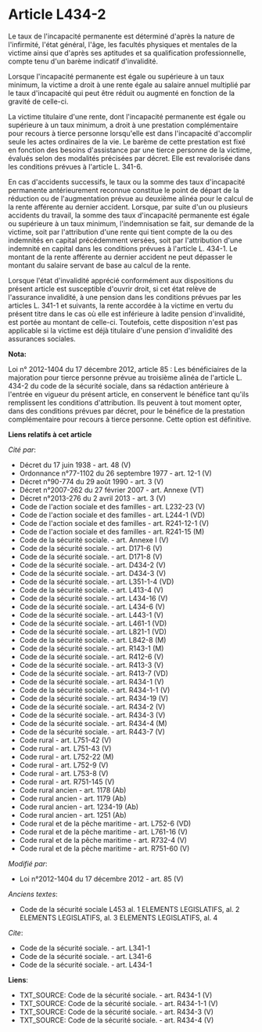 # Article L434-2

Le taux de l'incapacité permanente est déterminé d'après la nature de l'infirmité, l'état général, l'âge, les facultés
physiques et mentales de la victime ainsi que d'après ses aptitudes et sa qualification professionnelle, compte tenu d'un
barème indicatif d'invalidité. 

Lorsque l'incapacité permanente est égale ou supérieure à un taux minimum, la victime a droit à une rente égale au salaire
annuel multiplié par le taux d'incapacité qui peut être réduit ou augmenté en fonction de la gravité de celle-ci. 

La victime titulaire d'une rente, dont l'incapacité permanente est égale ou supérieure à un taux minimum, a droit à une
prestation complémentaire pour recours à tierce personne lorsqu'elle est dans l'incapacité d'accomplir seule les actes
ordinaires de la vie. Le barème de cette prestation est fixé en fonction des besoins d'assistance par une tierce personne de
la victime, évalués selon des modalités précisées par décret. Elle est revalorisée dans les conditions prévues à l'article L.
341-6. 

En cas d'accidents successifs, le taux ou la somme des taux d'incapacité permanente antérieurement reconnue constitue le
point de départ de la réduction ou de l'augmentation prévue au deuxième alinéa pour le calcul de la rente afférente au
dernier accident. Lorsque, par suite d'un ou plusieurs accidents du travail, la somme des taux d'incapacité permanente est
égale ou supérieure à un taux minimum, l'indemnisation se fait, sur demande de la victime, soit par l'attribution d'une rente
qui tient compte de la ou des indemnités en capital précédemment versées, soit par l'attribution d'une indemnité en capital
dans les conditions prévues à l'article L. 434-1. Le montant de la rente afférente au dernier accident ne peut dépasser le
montant du salaire servant de base au calcul de la rente.

Lorsque l'état d'invalidité apprécié conformément aux dispositions du présent article est susceptible d'ouvrir droit, si cet
état relève de l'assurance invalidité, à une pension dans les conditions prévues par les articles L. 341-1 et suivants, la
rente accordée à la victime en vertu du présent titre dans le cas où elle est inférieure à ladite pension d'invalidité, est
portée au montant de celle-ci. Toutefois, cette disposition n'est pas applicable si la victime est déjà titulaire d'une
pension d'invalidité des assurances sociales.

**Nota:**

Loi n° 2012-1404 du 17 décembre 2012, article 85 : Les bénéficiaires de la majoration pour tierce personne prévue au
troisième alinéa de l'article L. 434-2 du code de la sécurité sociale, dans sa rédaction antérieure à l'entrée en vigueur du
présent article, en conservent le bénéfice tant qu'ils remplissent les conditions d'attribution. Ils peuvent à tout moment
opter, dans des conditions prévues par décret, pour le bénéfice de la prestation complémentaire pour recours à tierce
personne. Cette option est définitive.

**Liens relatifs à cet article**

_Cité par_:

  - Décret du 17 juin 1938 - art. 48 (V)
  - Ordonnance n°77-1102 du 26 septembre 1977 - art. 12-1 (V)
  - Décret n°90-774 du 29 août 1990 - art. 3 (V)
  - Décret n°2007-262 du 27 février 2007 - art. Annexe (VT)
  - Décret n°2013-276 du 2 avril 2013 - art. 3 (V)
  - Code de l'action sociale et des familles - art. L232-23 (V)
  - Code de l'action sociale et des familles - art. L244-1 (VD)
  - Code de l'action sociale et des familles - art. R241-12-1 (V)
  - Code de l'action sociale et des familles - art. R241-15 (M)
  - Code de la sécurité sociale. - art. Annexe I (V)
  - Code de la sécurité sociale. - art. D171-6 (V)
  - Code de la sécurité sociale. - art. D171-8 (V)
  - Code de la sécurité sociale. - art. D434-2 (V)
  - Code de la sécurité sociale. - art. D434-3 (V)
  - Code de la sécurité sociale. - art. L351-1-4 (VD)
  - Code de la sécurité sociale. - art. L413-4 (V)
  - Code de la sécurité sociale. - art. L434-16 (V)
  - Code de la sécurité sociale. - art. L434-6 (V)
  - Code de la sécurité sociale. - art. L443-1 (V)
  - Code de la sécurité sociale. - art. L461-1 (VD)
  - Code de la sécurité sociale. - art. L821-1 (VD)
  - Code de la sécurité sociale. - art. L842-8 (M)
  - Code de la sécurité sociale. - art. R143-1 (M)
  - Code de la sécurité sociale. - art. R412-6 (V)
  - Code de la sécurité sociale. - art. R413-3 (V)
  - Code de la sécurité sociale. - art. R413-7 (VD)
  - Code de la sécurité sociale. - art. R434-1 (V)
  - Code de la sécurité sociale. - art. R434-1-1 (V)
  - Code de la sécurité sociale. - art. R434-19 (V)
  - Code de la sécurité sociale. - art. R434-2 (V)
  - Code de la sécurité sociale. - art. R434-3 (V)
  - Code de la sécurité sociale. - art. R434-4 (M)
  - Code de la sécurité sociale. - art. R443-7 (V)
  - Code rural - art. L751-42 (V)
  - Code rural - art. L751-43 (V)
  - Code rural - art. L752-22 (M)
  - Code rural - art. L752-9 (V)
  - Code rural - art. L753-8 (V)
  - Code rural - art. R751-145 (V)
  - Code rural ancien - art. 1178 (Ab)
  - Code rural ancien - art. 1179 (Ab)
  - Code rural ancien - art. 1234-19 (Ab)
  - Code rural ancien - art. 1251 (Ab)
  - Code rural et de la pêche maritime - art. L752-6 (VD)
  - Code rural et de la pêche maritime - art. L761-16 (V)
  - Code rural et de la pêche maritime - art. R732-4 (V)
  - Code rural et de la pêche maritime - art. R751-60 (V)

_Modifié par_:

  - Loi n°2012-1404 du 17 décembre 2012 - art. 85 (V)

_Anciens textes_:

  - Code de la sécurité sociale L453 al. 1 ELEMENTS LEGISLATIFS, al. 2 ELEMENTS LEGISLATIFS, al. 3 ELEMENTS LEGISLATIFS, al. 4

_Cite_:

  - Code de la sécurité sociale. - art. L341-1
  - Code de la sécurité sociale. - art. L341-6
  - Code de la sécurité sociale. - art. L434-1

**Liens**:

  - TXT_SOURCE: Code de la sécurité sociale. - art. R434-1 (V)
  - TXT_SOURCE: Code de la sécurité sociale. - art. R434-1-1 (V)
  - TXT_SOURCE: Code de la sécurité sociale. - art. R434-3 (V)
  - TXT_SOURCE: Code de la sécurité sociale. - art. R434-4 (V)
